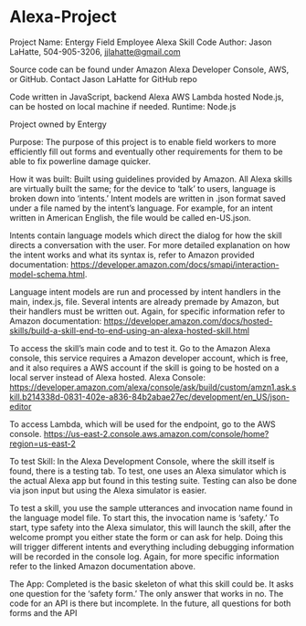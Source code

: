 # Alexa-Project
Project Name: Entergy Field Employee Alexa Skill
Code Author: Jason LaHatte, 504-905-3206, jjlahatte@gmail.com

Source code can be found under Amazon Alexa Developer Console, AWS, or GitHub.
Contact Jason LaHatte for GitHub repo

Code written in JavaScript, backend Alexa AWS Lambda hosted Node.js, can be hosted on local machine if needed.
Runtime: Node.js

Project owned by Entergy

Purpose: The purpose of this project is to enable field workers to more efficiently fill out forms and eventually other requirements for them to be able to fix powerline damage quicker. 

How it was built: Built using guidelines provided by Amazon. All Alexa skills are virtually built the same; for the device to ‘talk’ to users, language is broken down into ‘intents.’ Intent models are written in .json format saved under a file named by the intent’s language. For example, for an intent written in American English, the file would be called en-US.json. 

Intents contain language models which direct the dialog for how the skill directs a conversation with the user. For more detailed explanation on how the intent works and what its syntax is, refer to Amazon provided documentation: https://developer.amazon.com/docs/smapi/interaction-model-schema.html.

 Language intent models are run and processed by intent handlers in the main, index.js, file. Several intents are already premade by Amazon, but their handlers must be written out. Again, for specific information refer to Amazon documentation: https://developer.amazon.com/docs/hosted-skills/build-a-skill-end-to-end-using-an-alexa-hosted-skill.html

To access the skill’s main code and to test it. Go to the Amazon Alexa console, this service requires a Amazon developer account, which is free, and it also requires a AWS account if the skill is going to be hosted on a local server instead of Alexa hosted. 
Alexa Console: https://developer.amazon.com/alexa/console/ask/build/custom/amzn1.ask.skill.b214338d-0831-402e-a836-84b2abae27ec/development/en_US/json-editor

To access Lambda, which will be used for the endpoint, go to the AWS console. https://us-east-2.console.aws.amazon.com/console/home?region=us-east-2

To test Skill: In the Alexa Development Console, where the skill itself is found, there is a testing tab. To test, one uses an Alexa simulator which is the actual Alexa app but found in this testing suite. Testing can also be done via json input but using the Alexa simulator is easier.

To test a skill, you use the sample utterances and invocation name found in the language model file. To start this, the invocation name is ‘safety.’ To start, type safety into the Alexa simulator, this will launch the skill, after the welcome prompt you either state the form or can ask for help. Doing this will trigger different intents and everything including debugging information will be recorded in the console log. Again, for more specific information refer to the linked Amazon documentation above.

The App: Completed is the basic skeleton of what this skill could be. It asks one question for the ‘safety form.’ The only answer that works in no. The code for an API is there but incomplete. In the future, all questions for both forms and the API  
